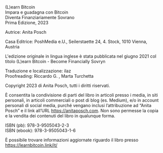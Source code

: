 (L)earn Bitcoin  
Impara e guadagna con Bitcoin  
Diventa Finanziariamente Sovrano  
Prima Edizione, 2023  
  
Autrice: Anita Posch  
  
Casa Editrice: PoshMedia e.U., Seilerstaette 24, 4. Stock, 1010 Vienna, Austria  
  
L'edizione originale in lingua inglese è stata pubblicata nel giugno 2021 col titolo (L)earn Bitcoin - Become Financially Sovryn  
  
Traduzione e localizzazione: ilaz  
Proofreading: Riccardo G. , Marta Turchetta

Copyright 2023 di Anita Posch, tutti i diritti riservati.  
  
È consentita la condivisione di parti del libro in articoli presso i media, in siti personali, in articoli commerciali o post di blog (es. Medium), e/o in account personali di social media, purché vengano inclusi l’attribuzione ad “Anita Posch” e il link all’URL https://anitaposch.com. Non sono permesse la copia e la vendita dei contenuti del libro in qualunque forma.  
  
ISBN (pb): 978-3-9505043-2-3  
ISBN (ebook): 978-3-9505043-1-6  
  
È possibile trovare informazioni aggiornate riguardo il libro presso https://learnbitcoin.link/it/  
